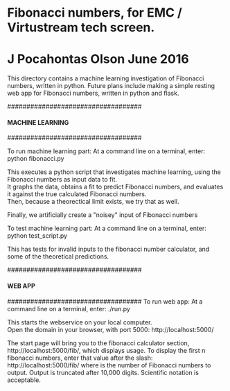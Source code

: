 # Fibonacci numbers, for EMC / Virtustream tech screen.  
# J Pocahontas Olson   June 2016
This directory contains a machine learning investigation of Fibonacci numbers, written in python.
Future plans include making a simple resting web app for Fibonacci numbers, written in python and flask.

###################################
####     MACHINE LEARNING      ####
###################################

To run machine learning part:
    At a command line on a terminal, enter:
            python fibonacci.py

This executes a python script that investigates machine learning, using the Fibonacci numbers
as input data to fit.  
It graphs the data, obtains a fit to predict Fibonacci numbers, and evaluates it against the true calculated
Fibonacci numbers.  
Then, because a theorectical limit exists, we try that as well.

Finally, we artificially create a "noisey" input of Fibonacci numbers



To test machine learning part:
    At a command line on a terminal, enter:
            python test_script.py

This has tests for invalid inputs to the fibonacci number calculator, and some of the 
theoretical predictions.



###################################
####          WEB APP          ####
###################################
To run web app:
At a command line on a terminal, enter:
        ./run.py

This starts the webservice on your local computer.  
Open the domain in your browser, with port 5000: http://localhost:5000/

The start page will bring you to the fibonacci calculator section, http://localhost:5000/fib/,
which displays usage.
To display the first n fibonacci numbers, enter that value after the slash:
    http://localhost:5000/fib/<num>  where <num> is the number of Fibonacci numbers to output.
Output is truncated after 10,000 digits.  Scientific notation is acceptable.
